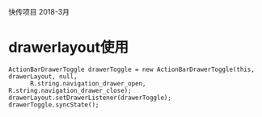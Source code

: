 快传项目 2018-3月

# drawerlayout使用

    ActionBarDrawerToggle drawerToggle = new ActionBarDrawerToggle(this, drawerLayout, null,
          R.string.navigation_drawer_open, R.string.navigation_drawer_close);
    drawerLayout.setDrawerListener(drawerToggle);
    drawerToggle.syncState();